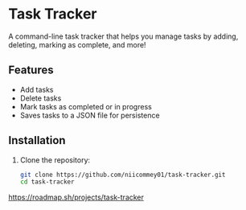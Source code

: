 # Task Tracker

A command-line task tracker that helps you manage tasks by adding, deleting, marking as complete, and more!

## Features
- Add tasks
- Delete tasks
- Mark tasks as completed or in progress
- Saves tasks to a JSON file for persistence


## Installation
1. Clone the repository:
   ```bash
   git clone https://github.com/niicommey01/task-tracker.git
   cd task-tracker

https://roadmap.sh/projects/task-tracker
